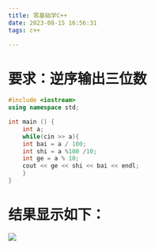 ```yaml
---
title: 零基础学C++
date: 2023-08-15 16:56:31
tags: c++

---
```


# 要求：逆序输出三位数

```cpp
#include <iostream>
using namespace std;

int main () {
    int a;
    while(cin >> a){
    int bai = a / 100;
    int shi = a %100 /10;
    int ge = a % 10;
    cout << ge << shi << bai << endl;
    }
}
```

# 结果显示如下：

![](https://cdn.jsdelivr.net/gh/fwlw/HexoFiles/files/%E9%9B%B6%E5%9F%BA%E7%A1%80%E5%AD%A6C++01.png)
